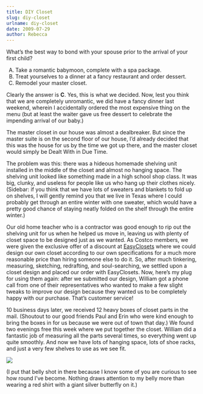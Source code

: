 ```yaml
---
title: DIY Closet
slug: diy-closet
urlname: diy-closet
date: 2009-07-29
author: Rebecca
---
```

What&#x02bc;s the best way to bond with your spouse prior to the arrival of your
first child?

<ol style="list-style-type: upper-alpha;">
<li>Take a romantic babymoon, complete with a spa package.</li>
<li>Treat yourselves to a dinner at a fancy restaurant and order dessert.</li>
<li>Remodel your master closet.</li>
</ol>

Clearly the answer is **C**. Yes, this is what we decided. Now, lest you think
that we are completely unromantic, we did have a fancy dinner last weekend,
wherein I accidentally ordered the most expensive thing on the menu (but at
least the waiter gave us free dessert to celebrate the impending arrival of our
baby.)

The master closet in our house was almost a dealbreaker. But since the master
suite is on the second floor of our house, I&#x02bc;d already decided that this
was the house for us by the time we got up there, and the master closet would
simply be Dealt With in Due Time.

The problem was this: there was a hideous homemade shelving unit installed in
the middle of the closet and almost no hanging space. The shelving unit looked
like something made in a high school shop class. It was big, clunky, and useless
for people like us who hang up their clothes nicely. (Sidebar: if you think that
we have lots of sweaters and blankets to fold up on shelves, I will gently
remind you that we live in Texas where I could probably get through an entire
winter with one sweater, which would have a pretty good chance of staying neatly
folded on the shelf through the entire winter.)

Our old home teacher who is a contractor was good enough to rip out the shelving
unit for us when he helped us move in, leaving us with plenty of closet space to
be designed just as we wanted. As Costco members, we were given the exclusive
offer of a discount at [EasyClosets][a] where we could design our own closet
according to our own specifications for a much more reasonable price than hiring
someone else to do it. So, after much tinkering, measuring, sketching,
redrafting, and soul-searching, we settled upon a closet design and placed our
order with EasyClosets. Now, here&#x02bc;s my plug for using them again: after
we submitted our design, William got a phone call from one of their
representatives who wanted to make a few slight tweaks to improve our design
because they wanted us to be completely happy with our purchase. That&#x02bc;s
customer service!

[a]: https://www.easyclosets.com/

10 business days later, we received 12 heavy boxes of closet parts in the mail.
(Shoutout to our good friends Paul and Erin who were kind enough to bring the
boxes in for us because we were out of town that day.) We found two evenings
free this week where we put together the closet. William did a fantastic job of
measuring all the parts several times, so everything went up quite smoothly. And
now we have lots of hanging space, lots of shoe racks, and just a very few
shelves to use as we see fit.

<a href="{static}/images/2009-07-28-closet-remodel.jpg">
	<img src="{static}/images/2009-07-28-closet-remodel.jpg" class="img-fluid">
</a>

(I put that belly shot in there because I know some of you are curious to see
how round I&#x02bc;ve become. Nothing draws attention to my belly more than
wearing a red shirt with a giant silver butterfly on it.)
